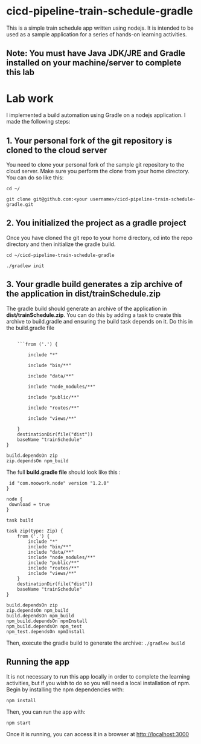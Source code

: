 # cicd-pipeline-train-schedule-gradle

This is a simple train schedule app written using nodejs. It is intended to be used as a sample application for a series of hands-on learning activities.

## Note: You must have Java JDK/JRE and Gradle installed on your machine/server to complete this lab

# Lab work
I implemented a build automation using Gradle on a nodejs application.
I made the following steps:

## 1. Your personal fork of the git repository is cloned to the cloud server
You need to clone your personal fork of the sample git repository to the cloud server. Make sure you perform the clone from your home directory.
You can do so like this:

```cd ~/```

```git clone git@github.com:<your username>/cicd-pipeline-train-schedule-gradle.git```

## 2. You initialized the project as a gradle project
Once you have cloned the git repo to your home directory, cd into the repo directory and then initialize the gradle build.

```cd ~/cicd-pipeline-train-schedule-gradle```

 ```./gradlew init```

## 3. Your gradle build generates a zip archive of the application in **dist/trainSchedule.zip**
The gradle build should generate an archive of the application in **dist/trainSchedule.zip**.
You can do this by adding a task to create this archive to build.gradle and ensuring the build task depends on it. Do this in the build.gradle file

```task zip(type: Zip) {

    ```from ('.') {
    
        include "*"
        
        include "bin/**"
        
        include "data/**"
        
        include "node_modules/**"
        
        include "public/**"
        
        include "routes/**"
        
        include "views/**"
        
    }
    destinationDir(file("dist"))
    baseName "trainSchedule"
}

build.dependsOn zip
zip.dependsOn npm_build
```

The full **build.gradle file** should look like this :

```plugins {
 id "com.moowork.node" version "1.2.0" 
}

node {
 download = true
}

task build

task zip(type: Zip) {
    from ('.') {
        include "*"
        include "bin/**"
        include "data/**"
        include "node_modules/**"
        include "public/**"
        include "routes/**"
        include "views/**"
    }
    destinationDir(file("dist"))
    baseName "trainSchedule"
}

build.dependsOn zip
zip.dependsOn npm_build
build.dependsOn npm_build
npm_build.dependsOn npmInstall
npm_build.dependsOn npm_test
npm_test.dependsOn npmInstall
```

Then, execute the gradle build to generate the archive:
``` ./gradlew build ```


## Running the app

It is not necessary to run this app locally in order to complete the learning activities, but if you wish to do so you will need a local installation of npm. Begin by installing the npm dependencies with:

    npm install

Then, you can run the app with:

    npm start

Once it is running, you can access it in a browser at [http://localhost:3000](http://localhost:3000)
